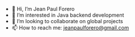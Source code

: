 - 👋 Hi, I’m Jean Paul Forero
- 👀 I’m interested in Java backend development
- 💞️ I’m looking to collaborate on global projects
- 📫 How to reach me: jeanpaulforero@gmail.com
